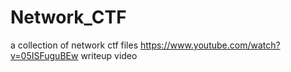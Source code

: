 # Network_CTF
a collection of network ctf files
https://www.youtube.com/watch?v=05ISFuguBEw writeup video 
